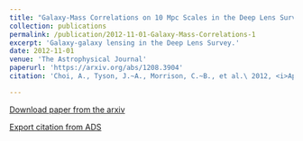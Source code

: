 ```yaml
---
title: "Galaxy-Mass Correlations on 10 Mpc Scales in the Deep Lens Survey."
collection: publications
permalink: /publication/2012-11-01-Galaxy-Mass-Correlations-1
excerpt: 'Galaxy-galaxy lensing in the Deep Lens Survey.'
date: 2012-11-01
venue: 'The Astrophysical Journal'
paperurl: 'https://arxiv.org/abs/1208.3904'
citation: 'Choi, A., Tyson, J.~A., Morrison, C.~B., et al.\ 2012, <i>ApJ</i>, 759, 101'

---
```



[Download paper from the arxiv](https://arxiv.org/pdf/1208.3904)

[Export citation from ADS](https://ui.adsabs.harvard.edu/abs/2012ApJ...759..101C/exportcitation)